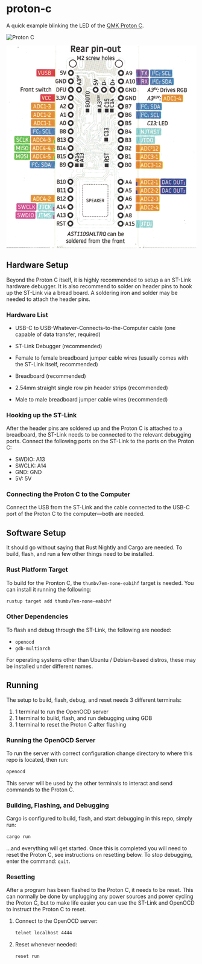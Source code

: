 # proton-c

A quick example blinking the LED of the [QMK Proton C][qmk proton c].

[qmk proton c]: https://qmk.fm/proton-c/

![Proton C](images/proton-c-input-button-breadboard.jpg)

![Proton C Pinout](images/proton-c-pinout.jpg)

## Hardware Setup

Beyond the Proton C itself, it is highly recommended to setup a an ST-Link
hardware debugger. It is also recommend to solder on header pins to hook up the
ST-Link via a bread board. A soldering iron and solder may be needed to attach
the header pins.

### Hardware List

*   USB-C to USB-Whatever-Connects-to-the-Computer cable (one capable of data
    transfer, required)

*   ST-Link Debugger (recommended)

*   Female to female breadboard jumper cable wires (usually comes with the
    ST-Link itself, recommended)

*   Breadboard (recommended)

*   2.54mm straight single row pin header strips (recommended)

*   Male to male breadboard jumper cable wires (recommended)

### Hooking up the ST-Link

After the header pins are soldered up and the Proton C is attached to a
breadboard, the ST-Link needs to be connected to the relevant debugging ports.
Connect the following ports on the ST-Link to the ports on the Proton C:

*   SWDIO: A13
*   SWCLK: A14
*   GND: GND
*   5V: 5V

### Connecting the Proton C to the Computer

Connect the USB from the ST-Link and the cable connected to the USB-C port of
the Proton C to the computer&mdash;both are needed.

## Software Setup

It should go without saying that Rust Nightly and Cargo are needed. To build,
flash, and run a few other things need to be installed.

### Rust Platform Target

To build for the Pronton C, the `thumbv7em-none-eabihf` target is needed. You
can install it running the following:

```bash
rustup target add thumbv7em-none-eabihf
```

### Other Dependencies

To flash and debug through the ST-Link, the following are needed:

*   `openocd`
*   `gdb-multiarch`

For operating systems other than Ubuntu / Debian-based distros, these may be
installed under different names.

## Running

The setup to build, flash, debug, and reset needs 3 different terminals:

1.  1 terminal to run the OpenOCD server
2.  1 terminal to build, flash, and run debugging using GDB
3.  1 terminal to reset the Proton C after flashing

### Running the OpenOCD Server

To run the server with correct configuration change directory to where this
repo is located, then run:

```bash
openocd
```

This server will be used by the other terminals to interact and send commands to
the Proton C.

### Building, Flashing, and Debugging

Cargo is configured to build, flash, and start debugging in this repo, simply
run:

```bash
cargo run
```

...and everything will get started. Once this is completed you will need to
reset the Proton C, see instructions on resetting below. To stop debugging,
enter the command: `quit`.

### Resetting

After a program has been flashed to the Proton C, it needs to be reset. This can
normally be done by unplugging any power sources and power cycling the Proton C,
but to make life easier you can use the ST-Link and OpenOCD to instruct the
Proton C to reset.

1.  Connect to the OpenOCD server:

    ```bash
    telnet localhost 4444
    ```

2.  Reset whenever needed:

    ```bash
    reset run
    ```
